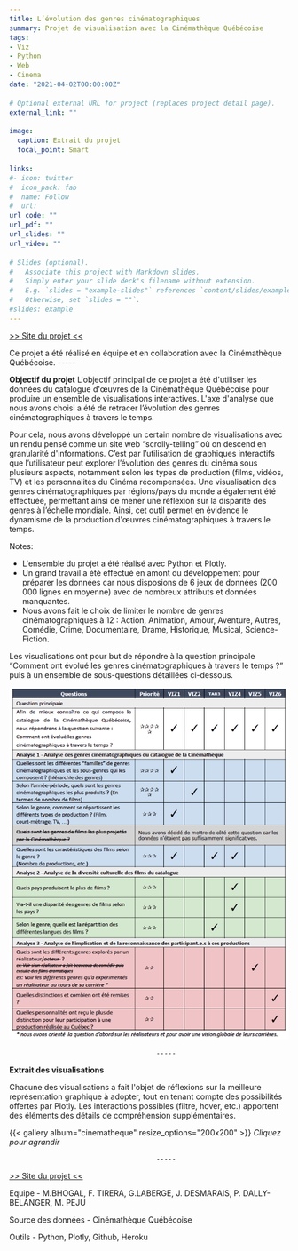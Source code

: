 ```yaml
---
title: L’évolution des genres cinématographiques
summary: Projet de visualisation avec la Cinémathèque Québécoise
tags:
- Viz
- Python
- Web
- Cinema
date: "2021-04-02T00:00:00Z"

# Optional external URL for project (replaces project detail page).
external_link: ""

image:
  caption: Extrait du projet
  focal_point: Smart

links:
#- icon: twitter
#  icon_pack: fab
#  name: Follow
#  url:
url_code: ""
url_pdf: ""
url_slides: ""
url_video: ""

# Slides (optional).
#   Associate this project with Markdown slides.
#   Simply enter your slide deck's filename without extension.
#   E.g. `slides = "example-slides"` references `content/slides/example-slides.md`.
#   Otherwise, set `slides = ""`.
#slides: example
---
```

[>> Site du projet <<](https://inf8808-cinematheque-final.herokuapp.com/)

Ce projet a été réalisé en équipe et en collaboration avec la Cinémathèque Québécoise.
                                         -----

**Objectif du projet**
L'objectif principal de ce projet a été d'utiliser les données du catalogue d'œuvres de la Cinémathèque Québécoise pour produire un ensemble de visualisations interactives. L'axe d'analyse que nous avons choisi a été de retracer l’évolution des genres cinématographiques à travers le temps. 

Pour cela, nous avons développé un certain nombre de visualisations avec un rendu pensé comme un site web “scrolly-telling” où on descend en granularité d'informations. C’est par l’utilisation de graphiques interactifs que l’utilisateur peut explorer l’évolution des genres du cinéma sous plusieurs aspects, notamment selon les types de production (films, vidéos, TV) et les personnalités du Cinéma récompensées. Une visualisation des genres cinématographiques par régions/pays du monde a également été effectuée, permettant ainsi de mener une réflexion sur la disparité des genres à l’échelle mondiale. Ainsi, cet outil permet en évidence le dynamisme de la production d'œuvres cinématographiques à travers le temps.

Notes:
- L'ensemble du projet a été réalisé avec Python et Plotly.
- Un grand travail a été effectué en amont du développement pour préparer les données car nous disposions de 6 jeux de données (200 000 lignes en moyenne) avec de nombreux attributs et données manquantes. 
- Nous avons fait le choix de limiter le nombre de genres cinématographiques à 12 : Action, Animation, Amour, Aventure, Autres, Comédie, Crime, Documentaire, Drame, Historique, Musical, Science-Fiction.

Les visualisations ont pour but de répondre à la question principale “Comment ont évolué les genres cinématographiques à travers le temps ?” puis à un ensemble de sous-questions détaillées ci-dessous.

![Where is my image ?](projet-cinematheque-question.png "Questions auxquelles répondent les visualisations")

                                         -----

**Extrait des visualisations**

Chacune des visualisations a fait l'objet de réflexions sur la meilleure représentation graphique à adopter, tout en tenant compte des possibilités offertes par Plotly.
Les interactions possibles (filtre, hover, etc.) apportent des éléments des détails de compréhension supplémentaires.

{{< gallery album="cinematheque" resize_options="200x200" >}}
*Cliquez pour agrandir*

                                         -----

[>> Site du projet <<](https://inf8808-cinematheque-final.herokuapp.com/)

Equipe - M.BHOGAL, F. TIRERA, G.LABERGE, J. DESMARAIS, P. DALLY-BELANGER, M. PEJU

Source des données - Cinémathèque Québécoise

Outils - Python, Plotly, Github, Heroku



